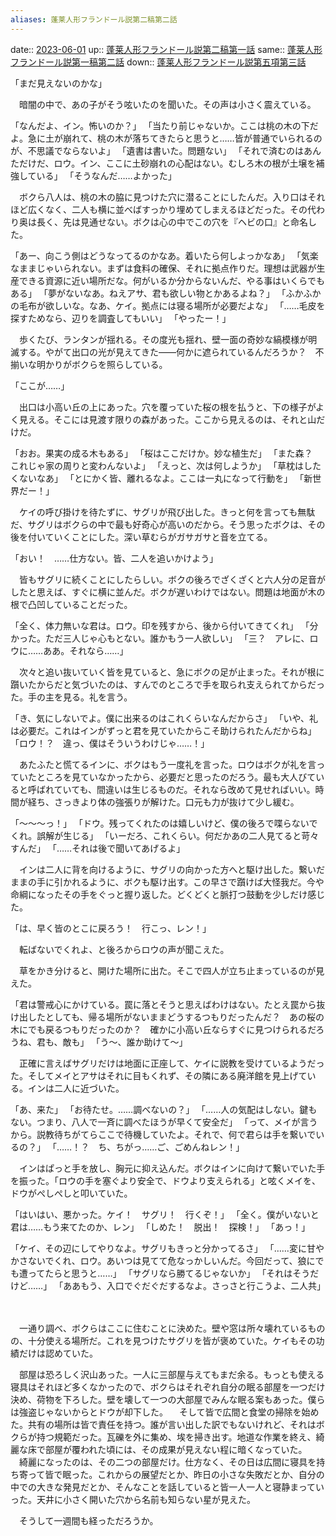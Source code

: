 ```yaml
---
aliases: 蓬莱人形フランドール説第二稿第二話
---
```


date:: [2023-06-01](/Daily_Note/2023-06-01.md)
up:: [蓬莱人形フランドール説第二稿第一話](202306011518.md)
same:: [蓬莱人形フランドール説第一稿第二話](../v1/202303082210.md)
down:: [蓬莱人形フランドール説第五項第三話](202306040105.md)


「まだ見えないのかな」

　暗闇の中で、あの子がそう呟いたのを聞いた。その声は小さく震えている。

「なんだよ、イン。怖いのか？」
「当たり前じゃないか。ここは桃の木の下だよ。急に土が崩れて、桃の木が落ちてきたらと思うと……皆が普通でいられるのが、不思議でならないよ」
「遺書は書いた。問題ない」
「それで済むのはあんただけだ、ロウ。イン、ここに土砂崩れの心配はない。むしろ木の根が土壌を補強している」
「そうなんだ……よかった」

　ボクら八人は、桃の木の脇に見つけた穴に潜ることにしたんだ。入り口はそれほど広くなく、二人も横に並べばすっかり埋めてしまえるほどだった。その代わり奥は長く、先は見通せない。ボクは心の中でこの穴を『ヘビの口』と命名した。

「あー、向こう側はどうなってるのかなあ。着いたら何しよっかなあ」
「気楽なままじゃいられない。まずは食料の確保、それに拠点作りだ。理想は武器が生産できる資源に近い場所だな。何がいるか分からないんだ、やる事はいくらでもある」
「夢がないなあ。ねえアサ、君も欲しい物とかあるよね？」
「ふかふかの毛布が欲しいな。なあ、ケイ。拠点には寝る場所が必要だよな」
「……毛皮を探すためなら、辺りを調査してもいい」
「やったー！」

　歩くたび、ランタンが揺れる。その度光も揺れ、壁一面の奇妙な縞模様が明滅する。やがて出口の光が見えてきた――何かに遮られているんだろうか？　不揃いな明かりがボクらを照らしている。


「ここが……」

　出口は小高い丘の上にあった。穴を覆っていた桜の根を払うと、下の様子がよく見える。そこには見渡す限りの森があった。ここから見えるのは、それと山だけだ。

「おお。果実の成る木もある」
「桜はここだけか。妙な植生だ」
「また森？　これじゃ家の周りと変わんないよ」
「えっと、次は何しようか」
「草枕はしたくないなあ」
「とにかく皆、離れるなよ。ここは一丸になって行動を」
「新世界だー！」

　ケイの呼び掛けを待たずに、サグリが飛び出した。きっと何を言っても無駄だ、サグリはボクらの中で最も好奇心が高いのだから。そう思ったボクは、その後を付いていくことにした。深い草むらがガサガサと音を立てる。

「おい！　……仕方ない。皆、二人を追いかけよう」

　皆もサグリに続くことにしたらしい。ボクの後ろでざくざくと六人分の足音がしたと思えば、すぐに横に並んだ。ボクが遅いわけではない。問題は地面が木の根で凸凹していることだった。

「全く、体力無いな君は。ロウ。印を残すから、後から付いてきてくれ」
「分かった。ただ三人じゃ心もとない。誰かもう一人欲しい」
「三？　アレに、ロウに……ああ。それなら……」

　次々と追い抜いていく皆を見ていると、急にボクの足が止まった。それが根に躓いたからだと気づいたのは、すんでのところで手を取られ支えられてからだった。手の主を見る。礼を言う。

「き、気にしないでよ。僕に出来るのはこれくらいなんだからさ」
「いや、礼は必要だ。これはインがずっと君を見ていたからこそ助けられたんだからね」
「ロウ！？　違っ、僕はそういうわけじゃ……！」

　あたふたと慌てるインに、ボクはもう一度礼を言った。ロウはボクが礼を言っていたところを見ていなかったから、必要だと思ったのだろう。最も大人びていると呼ばれていても、間違いは生じるものだ。それなら改めて見せればいい。時間が経ち、さっきより体の強張りが解けた。口元も力が抜けて少し緩む。

「〜〜〜っ！」
「ドウ。残ってくれたのは嬉しいけど、僕の後ろで喋らないでくれ。誤解が生じる」
「いーだろ、これくらい。何だかあの二人見てると苛々すんだ」
「……それは後で聞いてあげるよ」

　インは二人に背を向けるように、サグリの向かった方へと駆け出した。繋いだままの手に引かれるように、ボクも駆け出す。この早さで躓けば大怪我だ。今や命綱になったその手をぐっと握り返した。どくどくと脈打つ鼓動を少しだけ感じた。


「は、早く皆のとこに戻ろう！　行こっ、レン！」


　転ばないでくれよ、と後ろからロウの声が聞こえた。





　草をかき分けると、開けた場所に出た。そこで四人が立ち止まっているのが見えた。

「君は警戒心にかけている。罠に落とそうと思えばわけはない。たとえ罠から抜け出したとしても、帰る場所がないままどうするつもりだったんだ？　あの桜の木にでも戻るつもりだったのか？　確かに小高い丘ならすぐに見つけられるだろうね、君も、敵も」
「う〜、誰か助けて〜」

　正確に言えばサグリだけは地面に正座して、ケイに説教を受けているようだった。そしてメイとアサはそれに目もくれず、その隣にある廃洋館を見上げている。インは二人に近づいた。

「あ、来た」
「お待たせ。……調べないの？」
「……人の気配はしない。鍵もない。つまり、八人で一斉に調べたほうが早くて安全だ」
「って、メイが言うから。説教待ちがてらここで待機していたよ。それで、何で君らは手を繋いでいるの？」
「……！？　ち、ちがっ……ご、ごめんねレン！」

　インはぱっと手を放し、胸元に抑え込んだ。ボクはインに向けて繋いでいた手を振った。「ロウの手を塞ぐより安全で、ドウより支えられる」と呟くメイを、ドウがぺしぺしと叩いていた。

「はいはい、悪かった。ケイ！　サグリ！　行くぞ！」
「全く。僕がいないと君は……もう来てたのか、レン」
「しめた！　脱出！　探検！」
「あっ！」

「ケイ、その辺にしてやりなよ。サグリもきっと分かってるさ」
「……変に甘やかさないでくれ、ロウ。あいつは見てて危なっかしいんだ。今回だって、狼にでも遭ってたらと思うと……」
「サグリなら勝てるじゃないか」
「それはそうだけど……」
「ああもう、入口でぐだぐだするなよ。さっさと行こうよ、二人共」

　





　一通り調べ、ボクらはここに住むことに決めた。壁や窓は所々壊れているものの、十分使える場所だ。これを見つけたサグリを皆が褒めていた。ケイもその功績だけは認めていた。

　部屋は恐ろしく沢山あった。一人に三部屋与えてもまだ余る。もっとも使える寝具はそれほど多くなかったので、ボクらはそれぞれ自分の眠る部屋を一つだけ決め、荷物を下ろした。壁を壊して一つの大部屋でみんな眠る案もあった。僕らは強盗じゃないからとドウが却下した。
　そして皆で広間と食堂の掃除を始めた。共有の場所は皆で責任を持つ。誰が言い出した訳でもないけれど、それはボクらが持つ規範だった。瓦礫を外に集め、埃を掃き出す。地道な作業を終え、綺麗な床で部屋が覆われた頃には、その成果が見えない程に暗くなっていた。
　綺麗になったのは、その二つの部屋だけ。仕方なく、その日は広間に寝具を持ち寄って皆で眠った。これからの展望だとか、昨日の小さな失敗だとか、自分の中での大きな発見だとか、そんなことを話していると皆一人一人と寝静まっていった。天井に小さく開いた穴から名前も知らない星が見えた。





　そうして一週間も経っただろうか。


